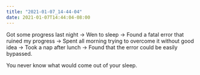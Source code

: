 ```yaml
---
title: "2021-01-07_14-44-04"
date: 2021-01-07T14:44:04-08:00
---
```


Got some progress last night -> Wen to sleep -> Found a fatal error that ruined my progress -> Spent all morning trying to overcome it without good idea -> Took a nap after lunch -> Found that the error could be easily bypassed.

You never know what would come out of your sleep.
